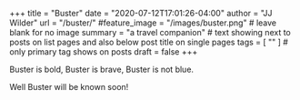 +++
title = "Buster"
date = "2020-07-12T17:01:26-04:00"
author = "JJ Wilder"
url = "/buster/"
#feature_image = "/images/buster.png" # leave blank for no image
summary = "a travel companion" # text showing next to posts on list pages and also below post title on single pages
tags = [ "" ] # only primary tag shows on posts
draft = false
+++

Buster is bold, Buster is brave, Buster is not blue.  

Well Buster will be known soon!